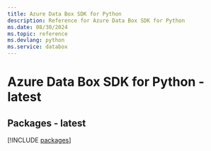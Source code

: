 ```yaml
---
title: Azure Data Box SDK for Python
description: Reference for Azure Data Box SDK for Python
ms.date: 08/30/2024
ms.topic: reference
ms.devlang: python
ms.service: databox
---
```

# Azure Data Box SDK for Python - latest
## Packages - latest
[!INCLUDE [packages](data-box-index.md)]